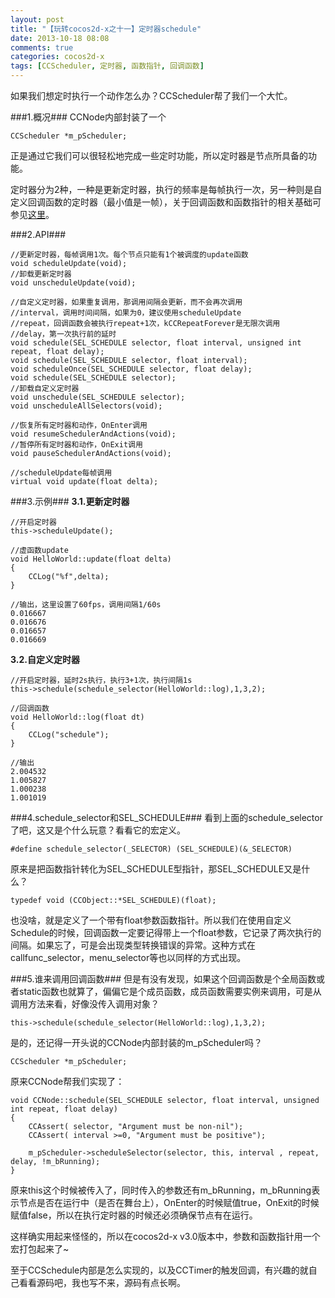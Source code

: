 ```yaml
---
layout: post
title: "【玩转cocos2d-x之十一】定时器schedule"
date: 2013-10-18 08:08
comments: true
categories: cocos2d-x
tags: [CCScheduler, 定时器, 函数指针, 回调函数]
---
```


如果我们想定时执行一个动作怎么办？CCScheduler帮了我们一个大忙。

###1.概况###
CCNode内部封装了一个

	CCScheduler *m_pScheduler;  
正是通过它我们可以很轻松地完成一些定时功能，所以定时器是节点所具备的功能。

定时器分为2种，一种是更新定时器，执行的频率是每帧执行一次，另一种则是自定义回调函数的定时器（最小值是一帧），关于回调函数和函数指针的相关基础可参见[这里](http://blog.csdn.net/jackystudio/article/details/11720325)。

<!-- more -->

###2.API###

	//更新定时器，每帧调用1次。每个节点只能有1个被调度的update函数  
	void scheduleUpdate(void);  
	//卸载更新定时器  
	void unscheduleUpdate(void);  
  
	//自定义定时器，如果重复调用，那调用间隔会更新，而不会再次调用  
	//interval，调用时间间隔，如果为0，建议使用scheduleUpdate  
	//repeat，回调函数会被执行repeat+1次，kCCRepeatForever是无限次调用  
	//delay，第一次执行前的延时  
	void schedule(SEL_SCHEDULE selector, float interval, unsigned int repeat, float delay);  
	void schedule(SEL_SCHEDULE selector, float interval);  
	void scheduleOnce(SEL_SCHEDULE selector, float delay);  
	void schedule(SEL_SCHEDULE selector);  
	//卸载自定义定时器  
	void unschedule(SEL_SCHEDULE selector);  
	void unscheduleAllSelectors(void);  
  
	//恢复所有定时器和动作，OnEnter调用  
	void resumeSchedulerAndActions(void);  
	//暂停所有定时器和动作，OnExit调用  
	void pauseSchedulerAndActions(void);  
  
	//scheduleUpdate每帧调用  
	virtual void update(float delta);  

###3.示例###
**3.1.更新定时器**

	//开启定时器  
	this->scheduleUpdate();  
  
	//虚函数update  
	void HelloWorld::update(float delta)  
	{  
    	CCLog("%f",delta);  
	}  
  
	//输出，这里设置了60fps，调用间隔1/60s  
	0.016667  
	0.016676  
	0.016657  
	0.016669  

**3.2.自定义定时器**
 
	//开启定时器，延时2s执行，执行3+1次，执行间隔1s  
	this->schedule(schedule_selector(HelloWorld::log),1,3,2);  
  
	//回调函数  
	void HelloWorld::log(float dt)  
	{  
    	CCLog("schedule");  
	}  
  
	//输出  
	2.004532  
	1.005827  
	1.000238  
	1.001019  

###4.schedule_selector和SEL_SCHEDULE###
看到上面的schedule_selector了吧，这又是个什么玩意？看看它的宏定义。
 
	#define schedule_selector(_SELECTOR) (SEL_SCHEDULE)(&_SELECTOR)  
原来是把函数指针转化为SEL_SCHEDULE型指针，那SEL_SCHEDULE又是什么？

	typedef void (CCObject::*SEL_SCHEDULE)(float);  
也没啥，就是定义了一个带有float参数函数指针。所以我们在使用自定义Schedule的时候，回调函数一定要记得带上一个float参数，它记录了两次执行的间隔。如果忘了，可是会出现类型转换错误的异常。这种方式在callfunc_selector，menu_selector等也以同样的方式出现。

###5.谁来调用回调函数###
但是有没有发现，如果这个回调函数是个全局函数或者static函数也就算了，偏偏它是个成员函数，成员函数需要实例来调用，可是从调用方法来看，好像没传入调用对象？
 
	this->schedule(schedule_selector(HelloWorld::log),1,3,2);  
是的，还记得一开头说的CCNode内部封装的m_pScheduler吗？
 
	CCScheduler *m_pScheduler;  
原来CCNode帮我们实现了：
 
	void CCNode::schedule(SEL_SCHEDULE selector, float interval, unsigned int repeat, float delay)  
	{  
    	CCAssert( selector, "Argument must be non-nil");  
    	CCAssert( interval >=0, "Argument must be positive");  
  
    	m_pScheduler->scheduleSelector(selector, this, interval , repeat, delay, !m_bRunning);  
	}  
原来this这个时候被传入了，同时传入的参数还有m_bRunning，m_bRunning表示节点是否在运行中（是否在舞台上），OnEnter的时候赋值true，OnExit的时候赋值false，所以在执行定时器的时候还必须确保节点有在运行。

这样确实用起来怪怪的，所以在cocos2d-x v3.0版本中，参数和函数指针用一个宏打包起来了~

至于CCSchedule内部是怎么实现的，以及CCTimer的触发回调，有兴趣的就自己看看源码吧，我也写不来，源码有点长啊。